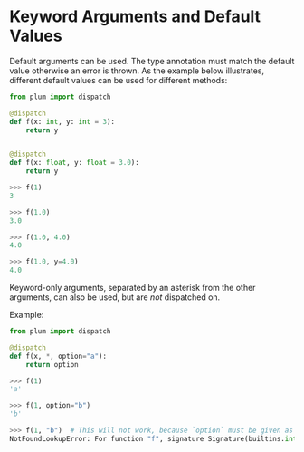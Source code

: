 # Keyword Arguments and Default Values

Default arguments can be used.
The type annotation must match the default value otherwise an error is thrown.
As the example below illustrates, different default values can be used for different methods:

```python
from plum import dispatch

@dispatch
def f(x: int, y: int = 3):
    return y


@dispatch
def f(x: float, y: float = 3.0):
    return y
```

```python
>>> f(1)
3

>>> f(1.0)
3.0

>>> f(1.0, 4.0)
4.0

>>> f(1.0, y=4.0)
4.0
```

Keyword-only arguments, separated by an asterisk from the other arguments, can
also be used, but are *not* dispatched on.

Example:

```python
from plum import dispatch

@dispatch
def f(x, *, option="a"):
    return option
```

```python
>>> f(1)
'a'

>>> f(1, option="b")
'b'

>>> f(1, "b")  # This will not work, because `option` must be given as a keyword.
NotFoundLookupError: For function "f", signature Signature(builtins.int, builtins.str) could not be resolved.
```
